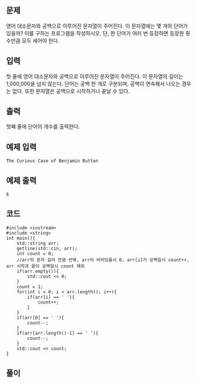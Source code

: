 ## 문제 
영어 대소문자와 공백으로 이루어진 문자열이 주어진다. 이 문자열에는 몇 개의 단어가 있을까? 이를 구하는 프로그램을 작성하시오. 단, 한 단어가 여러 번 등장하면 등장한 횟수만큼 모두 세어야 한다.
## 입력
첫 줄에 영어 대소문자와 공백으로 이루어진 문자열이 주어진다. 이 문자열의 길이는 1,000,000을 넘지 않는다. 단어는 공백 한 개로 구분되며, 공백이 연속해서 나오는 경우는 없다. 또한 문자열은 공백으로 시작하거나 끝날 수 있다.
## 출력
첫째 줄에 단어의 개수를 출력한다.


## 예제 입력 
```
The Curious Case of Benjamin Button
```

## 예제 출력  
```
6
```
## 코드
```
#include <iostream>
#include <string>
int main(){
    std::string arr;
    getline(std::cin, arr);
    int count = 0;
    //arr의 문자 길이 만큼 반복, arr이 비어있을시 0, arr[i]가 공백일시 count++, arr 시작과 끝이 공백일시 count 제외
    if(arr.empty()){
        std::cout << 0;
    }
    count = 1;
    for(int i = 0; i < arr.length(); i++){
        if(arr[i] == ' '){
            count++;
        }
    }
    if(arr[0] == ' '){
        count--;
    }
    if(arr[arr.length()-1] == ' '){
        count--;
    }
    std::cout << count;
}
```
## 풀이

